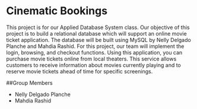 # Cinematic Bookings

This project is for our Applied Database System class. Our objective of this project is to build a relational database which will support an online movie ticket application. The database will be built using MySQL by Nelly Delgado Planche and Mahdia Rashid. For this project, our team will implement the login, browsing, and checkout functions. Using this application, you can purchase movie tickets online from local theaters. This service allows customers to receive information about movies currently playing and to reserve movie tickets ahead of time for specific screenings.


##Group Members
- Nelly Delgado Planche
- Mahdia Rashid
